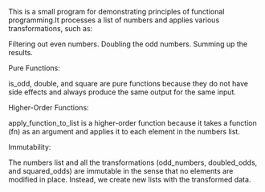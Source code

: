 This is a small program for demonstrating principles of functional programming.It processes a list of numbers and applies various transformations, such as:

Filtering out even numbers.
Doubling the odd numbers.
Summing up the results.

Pure Functions:

is_odd, double, and square are pure functions because they do not have side effects and always produce the same output for the same input.

Higher-Order Functions:

apply_function_to_list is a higher-order function because it takes a function (fn) as an argument and applies it to each element in the numbers list.

Immutability:

The numbers list and all the transformations (odd_numbers, doubled_odds, and squared_odds) are immutable in the sense that no elements are modified in place. Instead, we create new lists with the transformed data.